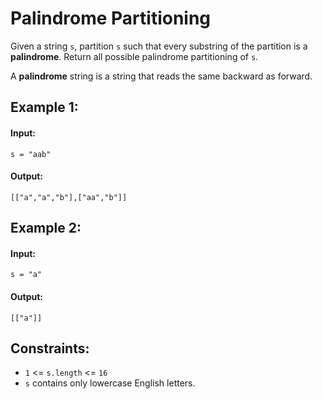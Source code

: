 # Palindrome Partitioning

Given a string `s`, partition `s` such that every substring of the partition is a **palindrome**. Return all possible palindrome partitioning of `s`.

A **palindrome** string is a string that reads the same backward as forward.

 

## Example 1:

#### Input: 

`s = "aab"`

#### Output: 

`[["a","a","b"],["aa","b"]]`



## Example 2:

#### Input: 

`s = "a"`

#### Output: 

`[["a"]]`
 


## Constraints:
- `1` <= `s.length` <= `16`
- `s` contains only lowercase English letters.
